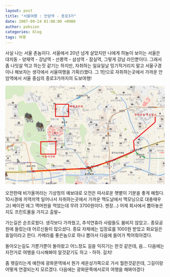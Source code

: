 ```yaml
---
layout: post
title: "서울여행 : 안암역 - 종로3가"
date: 2007-09-24 01:08:00 +0900
author: poksion
categories: blog
tags: 여행
---
```


사실 나는 서울 촌놈이다.
서울에서 20년 넘게 살았지만 나에게 하늘이 보이는 서울은 대치동 - 양재역 - 강남역 - 선릉역 - 삼성역 - 잠실역, 그렇게 강남 라인뿐이다. 그래서 좀 나잇살 먹고 하는짓 같기는 하지만, 자취하는 일요일날 밍기적거리지 말고 서울구경이나 해보자는 생각에서 서울여행을 기획(!)했다. 그 1탄으로 자취하는곳에서 가까운 안암역에서 서울 중심의 종로3가까지의 도보여행!

<img src="/assets/img/post/seoul-anam-jongro.jpg" style="width: 600px;" />


오전한때 비가올꺼라는 기상청의 예보대로 오전은 따사로운 햇볕이 기분을 좋게 해줬다. 10시경에 끼역끼역 일어나서 자취하는곳에서 가까운 맥도날에서 맥모닝으로 대충때우고( 베이컨 에그 맥머핀을 먹었는데 무려 3700원이다. 젠장...) 어제 회사에서 뽑아놓은 지도 프린트물을 가지고 출발~

가는길은 순조로웠다. 생각보다 가까웠고, 추석연휴라 사람들도 붐비지 않았고.. 종묘공원에 들렀는데 어르신들이 많으셨다. 종묘 자체에는 입장료를 1000원 받았고 화요일은 휴일이라고 한다. 카메라를 좋은놈으로 하나 뽑아서 다음에 들어가 찍어줘야겠다.

돌아오는길도 가뿐가뿐이 돌아왔고 어느정도 길을 익히기는 한것 같은데, 음... 다음에는 자전거로 여행을 다시해봐야 알것같기도 하고 - 하하. 길치!

좀 헷갈리는게 예전에 광화문역에서 뭔가 세운상가쪽으로 가서 뭘한것같은데, 그길이랑 어떻게 연결되는지 모르겠다. 다음에는 광화문쪽에서로의 여행을 해봐야겠다


